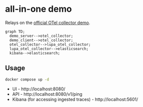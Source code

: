 # all-in-one demo

Relays on the [official OTel collector demo](https://github.com/open-telemetry/opentelemetry-collector-contrib/tree/main/examples/demo).

```mermaid
graph TD;
  demo_server-->otel_collector;
  demo_client-->otel_collector;
  otel_collector-->lupa_otel_collector;
  lupa_otel_collector-->elasticsearch;
  kibana-->elasticsearch;
```

## Usage

```sh
docker compose up -d
```

- UI - http://localhost:8080/
- API - http://localhost:8080/v1/ping
- Kibana (for accessing ingested traces) - http://localhost:5601/
